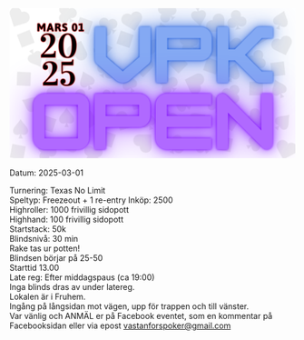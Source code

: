 ![VPK OPEN 2025](assets/vpkopen_2025.png)

Datum: 2025-03-01

Turnering: Texas No Limit  
Speltyp: Freezeout + 1 re-entry
Inköp: 2500  
Highroller: 1000 frivillig sidopott  
Highhand: 100 frivillig sidopott  
Startstack: 50k  
Blindsnivå: 30 min  
Rake tas ur potten!  
Blindsen börjar på 25-50  
Starttid 13.00  
Late reg: Efter middagspaus (ca 19:00)  
Inga blinds dras av under latereg.  
Lokalen är i Fruhem.  
Ingång på långsidan mot vägen, upp för trappen och till vänster.  
Var vänlig och ANMÄL er på Facebook eventet, som en kommentar på Facebooksidan eller via epost vastanforspoker@gmail.com